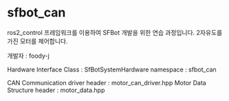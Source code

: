 # sfbot_can

   ros2_control 프레임워크를 이용하여 SFBot 개발을 위한 연습 과정입니다. 2자유도를 가진 모터를 제어합니다.

   개발자 : foody-j


Hardware Interface Class : SfBotSystemHardware
namespace : sfbot_can 

CAN Communication driver header : motor_can_driver.hpp
Motor Data Structure header : motor_data.hpp
